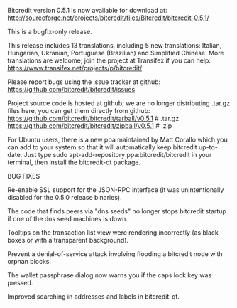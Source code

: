 Bitcredit version 0.5.1 is now available for download at:
http://sourceforge.net/projects/bitcredit/files/Bitcredit/bitcredit-0.5.1/

This is a bugfix-only release.

This release includes 13 translations, including 5 new translations:
Italian, Hungarian, Ukranian, Portuguese (Brazilian) and Simplified Chinese.
More translations are welcome; join the project at Transifex if you can help:
https://www.transifex.net/projects/p/bitcredit/

Please report bugs using the issue tracker at github:
https://github.com/bitcredit/bitcredit/issues

Project source code is hosted at github; we are no longer
distributing .tar.gz files here, you can get them
directly from github:
https://github.com/bitcredit/bitcredit/tarball/v0.5.1  # .tar.gz
https://github.com/bitcredit/bitcredit/zipball/v0.5.1  # .zip

For Ubuntu users, there is a new ppa maintained by Matt Corallo which
you can add to your system so that it will automatically keep
bitcredit up-to-date.  Just type
sudo apt-add-repository ppa:bitcredit/bitcredit
in your terminal, then install the bitcredit-qt package.


BUG FIXES

Re-enable SSL support for the JSON-RPC interface (it was unintentionally
disabled for the 0.5.0 release binaries).

The code that finds peers via "dns seeds" no longer stops bitcredit startup
if one of the dns seed machines is down.

Tooltips on the transaction list view were rendering incorrectly (as black boxes
or with a transparent background).

Prevent a denial-of-service attack involving flooding a bitcredit node with
orphan blocks.

The wallet passphrase dialog now warns you if the caps lock key was pressed.

Improved searching in addresses and labels in bitcredit-qt.
